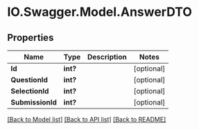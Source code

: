 # IO.Swagger.Model.AnswerDTO
## Properties

Name | Type | Description | Notes
------------ | ------------- | ------------- | -------------
**Id** | **int?** |  | [optional] 
**QuestionId** | **int?** |  | [optional] 
**SelectionId** | **int?** |  | [optional] 
**SubmissionId** | **int?** |  | [optional] 

[[Back to Model list]](../README.md#documentation-for-models) [[Back to API list]](../README.md#documentation-for-api-endpoints) [[Back to README]](../README.md)

